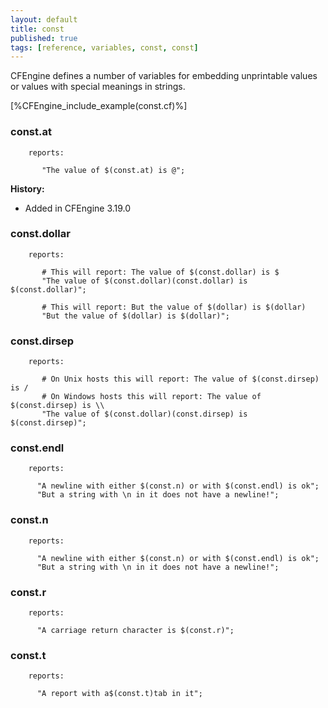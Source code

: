 ```yaml
---
layout: default
title: const
published: true
tags: [reference, variables, const, const]
---
```


CFEngine defines a number of variables for embedding unprintable values
or values with special meanings in strings.

[%CFEngine_include_example(const.cf)%]

### const.at

```cf3
    reports:

       "The value of $(const.at) is @";

```

**History:**

* Added in CFEngine 3.19.0

### const.dollar


```cf3
    reports:

       # This will report: The value of $(const.dollar) is $
       "The value of $(const.dollar)(const.dollar) is $(const.dollar)";

       # This will report: But the value of $(dollar) is $(dollar)
       "But the value of $(dollar) is $(dollar)";
```

### const.dirsep


```cf3
    reports:

       # On Unix hosts this will report: The value of $(const.dirsep) is /
       # On Windows hosts this will report: The value of $(const.dirsep) is \\
       "The value of $(const.dollar)(const.dirsep) is $(const.dirsep)";
```

### const.endl

```cf3
    reports:

      "A newline with either $(const.n) or with $(const.endl) is ok";
      "But a string with \n in it does not have a newline!";
```

### const.n

```cf3
    reports:

      "A newline with either $(const.n) or with $(const.endl) is ok";
      "But a string with \n in it does not have a newline!";
```

### const.r

```cf3
    reports:

      "A carriage return character is $(const.r)";
```

### const.t

```cf3
    reports:

      "A report with a$(const.t)tab in it";
```
